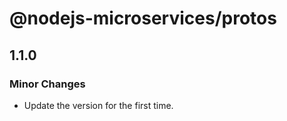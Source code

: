 # @nodejs-microservices/protos

## 1.1.0

### Minor Changes

- Update the version for the first time.
